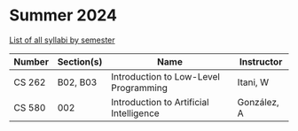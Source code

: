 # Summer 2024

[List of all syllabi by semester](syllaby.md)

| Number | Section(s)  | Name                                   | Instructor         |
|--------|-------------|----------------------------------------|--------------------|
| CS 262 | B02, B03    | Introduction to Low-Level Programming  | Itani, W           |
| CS 580 | 002         | Introduction to Artificial Intelligence | González, A       |

